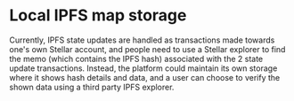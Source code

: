 # Local IPFS map storage

Currently, IPFS state updates are handled as transactions made towards one's own Stellar account, and people need to use a Stellar explorer to find the memo \(which contains the IPFS hash\) associated with the 2 state update transactions. Instead, the platform could maintain its own storage where it shows hash details and data, and a user can choose to verify the shown data using a third party IPFS explorer.

